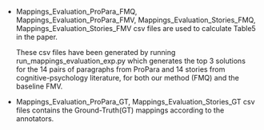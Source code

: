 * Mappings_Evaluation_ProPara_FMQ, Mappings_Evaluation_ProPara_FMV, 
  Mappings_Evaluation_Stories_FMQ, Mappings_Evaluation_Stories_FMV 
  csv files are used to calculate Table5 in the paper.

  These csv files have been generated by running run_mappings_evaluation_exp.py 
  which generates the top 3 solutions for the 14 pairs of paragraphs from ProPara and 14 stories 
  from cognitive-psychology literature, for both our method (FMQ) and the baseline FMV.
  
* Mappings_Evaluation_ProPara_GT, Mappings_Evaluation_Stories_GT csv files contains 
  the Ground-Truth(GT) mappings according to the annotators.


